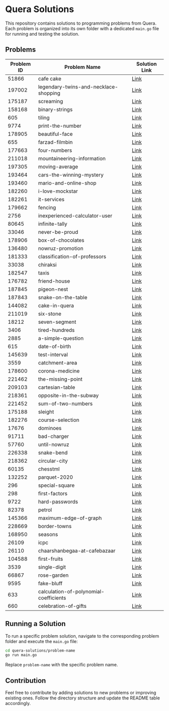 # Quera Solutions

This repository contains solutions to programming problems from Quera. Each problem is organized into its own folder with a dedicated `main.go` file for running and testing the solution.

## Problems

| Problem ID | Problem Name                           | Solution Link                                          |
| ---------- | -------------------------------------- | ------------------------------------------------------ |
| 51866      | cafe cake                              | [Link](cafe-cake/main.go)                              |
| 197002     | legendary-twins-and-necklace-shopping  | [Link](legendary-twins-and-necklace-shopping/main.go)  |
| 175187     | screaming                              | [Link](screaming/main.go)                              |
| 158168     | binary-strings                         | [Link](binary-strings/main.go)                         |
| 605        | tiling                                 | [Link](tiling/main.go)                                 |
| 9774       | print-the-number                       | [Link](print-the-number/main.go)                       |
| 178905     | beautiful-face                         | [Link](beautiful-face/main.go)                         |
| 655        | farzad-filmbin                         | [Link](farzad-filmbin/main.go)                         |
| 177663     | four-numbers                           | [Link](four-numbers/main.go)                           |
| 211018     | mountaineering-information             | [Link](mountaineering-information/main.go)             |
| 197305     | moving-average                         | [Link](moving-average/q1.py)                           |
| 193464     | cars-the-winning-mystery               | [Link](cars-the-winning-mystery/main.go)               |
| 193460     | mario-and-online-shop                  | [Link](mario-and-online-shop/main.go)                  |
| 182260     | i-love-mockstar                        | [Link](i-love-mockstar/dynamic.css)                    |
| 182261     | it-services                            | [Link](it-services/dynamic.css)                        |
| 179662     | fencing                                | [Link](fencing/main.go)                                |
| 2756       | inexperienced-calculator-user          | [Link](inexperienced-calculator-user/main.go)          |
| 80645      | infinite-tally                         | [Link](infinite-tally/main.go)                         |
| 33046      | never-be-proud                         | [Link](never-be-proud/main.go)                         |
| 178906     | box-of-chocolates                      | [Link](box-of-chocolates/main.go)                      |
| 136480     | nowruz-promotion                       | [Link](nowruz-promotion/main.go)                       |
| 181333     | classification-of-professors           | [Link](classification-of-professors/main.go)           |
| 33038      | chiraksi                               | [Link](chiraksi/solution.py)                           |
| 182547     | taxis                                  | [Link](taxis/main.go)                                  |
| 176782     | friend-house                           | [Link](friend-house/main.py)                           |
| 187845     | pigeon-nest                            | [Link](pigeon-nest/main.py)                            |
| 187843     | snake-on-the-table                     | [Link](snake-on-the-table/main.py)                     |
| 144082     | cake-in-quera                          | [Link](cake-in-quera/main.py)                          |
| 211019     | six-stone                              | [Link](six-stone/main.py)                              |
| 18212      | seven-segment                          | [Link](seven-segment/main.go)                          |
| 3406       | tired-hundreds                         | [Link](tired-hundreds/main.go)                         |
| 2885       | a-simple-question                      | [Link](a-simple-question/main.py)                      |
| 615        | date-of-birth                          | [Link](date-of-birth/main.py)                          |
| 145639     | test-interval                          | [Link](test-interval/main.py)                          |
| 3559       | catchment-area                         | [Link](catchment-area/main.go)                         |
| 178600     | corona-medicine                        | [Link](corona-medicine/main.py)                        |
| 221462     | the-missing-point                      | [Link](the-missing-point/main.py)                      |
| 209103     | cartesian-table                        | [Link](cartesian-table/main.py)                        |
| 218361     | opposite-in-the-subway                 | [Link](opposite-in-the-subway/main.py)                 |
| 221452     | sum-of-two-numbers                     | [Link](sum-of-two-numbers/main.py)                     |
| 175188     | sleight                                | [Link](sleight/main.py)                                |
| 182276     | course-selection                       | [Link](course-selection/main.py)                       |
| 17676      | dominoes                               | [Link](dominoes/main.py)                               |
| 91711      | bad-charger                            | [Link](bad-charger/main.py)                            |
| 57760      | until-nowruz                           | [Link](until-nowruz/main.py)                           |
| 226338     | snake-bend                             | [Link](snake-bend/main.py)                             |
| 218362     | circular-city                          | [Link](circular-city/main.py)                          |
| 60135      | chesstml                               | [Link](chesstml/main.py)                               |
| 132252     | parquet-2020                           | [Link](parquet-2020/main.py)                           |
| 296        | special-square                         | [Link](special-square/main.py)                         |
| 298        | first-factors                          | [Link](first-factors/main.py)                          |
| 9722       | hard-passwords                         | [Link](hard-passwords/main.py)                         |
| 82378      | petrol                                 | [Link](petrol/main.py)                                 |
| 145366     | maximum-edge-of-graph                  | [Link](maximum-edge-of-graph/main.py)                  |
| 228669     | border-towns                           | [Link](border-towns/main.py)                           |
| 168950     | seasons                                | [Link](seasons/main.py)                                |
| 26109      | icpc                                   | [Link](icpc/main.py)                                   |
| 26110      | chaarshanbegaa-at-cafebazaar           | [Link](chaarshanbegaa-at-cafebazaar/main.py)           |
| 104588     | first-fruits                           | [Link](first-fruits/main.py)                           |
| 3539       | single-digit                           | [Link](single-digit/main.py)                           |
| 66867      | rose-garden                            | [Link](rose-garden/main.py)                            |
| 9595       | fake-bluff                             | [Link](fake-bluff/main.py)                             |
| 633        | calculation-of-polynomial-coefficients | [Link](calculation-of-polynomial-coefficients/main.py) |
| 660        | celebration-of-gifts                   | [Link](celebration-of-gifts/main.py)                   |

## Running a Solution

To run a specific problem solution, navigate to the corresponding problem folder and execute the `main.go` file:

```bash
cd quera-solutions/problem-name
go run main.go
```

Replace `problem-name` with the specific problem name.

## Contribution

Feel free to contribute by adding solutions to new problems or improving existing ones. Follow the directory structure and update the README table accordingly.
